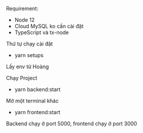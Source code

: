 Requirement:
- Node 12
- Cloud MySQL ko cần cài đặt
- TypeScript và tx-node

Thứ tự chạy cài đặt
- yarn setups

Lấy env từ Hoàng

Chạy Project
- yarn backend:start

Mở một terminal khác
- yarn frontend:start

Backend chạy ở port 5000, frontend chạy ở port 3000
